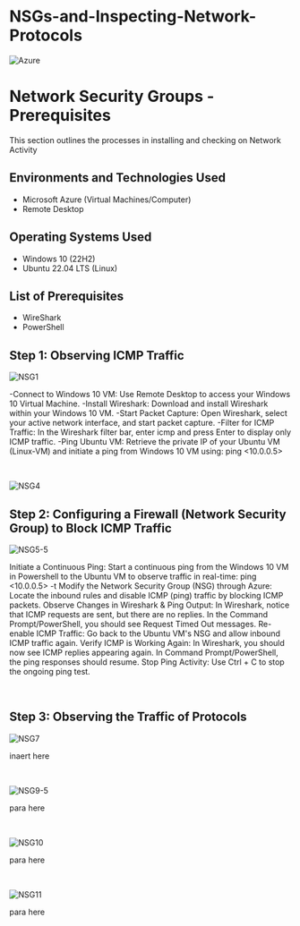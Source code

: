 # NSGs-and-Inspecting-Network-Protocols
<p align="center">

  ![Azure](https://github.com/user-attachments/assets/6f70d6b9-e903-427b-b200-efcf8e5bc098)

</p>

<h1>Network Security Groups - Prerequisites</h1>
This section outlines the processes in installing and checking on Network Activity <br />


<h2>Environments and Technologies Used</h2>

- Microsoft Azure (Virtual Machines/Computer)
- Remote Desktop

<h2>Operating Systems Used </h2>

- Windows 10</b> (22H2)
- Ubuntu 22.04 LTS</b> (Linux)

<h2>List of Prerequisites</h2>

- WireShark
- PowerShell


  
<h2>Step 1: Observing ICMP Traffic</h2>

<p>

![NSG1](https://github.com/user-attachments/assets/814fe247-3bc8-423e-b42c-7e927f8e62da)


</p>
<p>
-Connect to Windows 10 VM: Use Remote Desktop to access your Windows 10 Virtual Machine.
-Install Wireshark: Download and install Wireshark within your Windows 10 VM.
-Start Packet Capture: Open Wireshark, select your active network interface, and start packet capture.
-Filter for ICMP Traffic: In the Wireshark filter bar, enter icmp and press Enter to display only ICMP traffic.
-Ping Ubuntu VM: Retrieve the private IP of your Ubuntu VM (Linux-VM) and initiate a ping from Windows 10 VM using: ping <10.0.0.5>
  
</p>
<br />

<p>

![NSG4](https://github.com/user-attachments/assets/dbccb7d8-841a-4d26-b8c7-627703764ec5)

<h2>Step 2: Configuring a Firewall (Network Security Group) to Block ICMP Traffic</h2>

![NSG5-5](https://github.com/user-attachments/assets/ccd60c94-7686-46b4-9c20-bd4a9f0b6075)

</p>



<p>
Initiate a Continuous Ping: Start a continuous ping from the Windows 10 VM in Powershell to the Ubuntu VM to observe traffic in real-time:
ping <10.0.0.5> -t
Modify the Network Security Group (NSG) through Azure:
Locate the inbound rules and disable ICMP (ping) traffic by blocking ICMP packets.
Observe Changes in Wireshark & Ping Output:
In Wireshark, notice that ICMP requests are sent, but there are no replies.
In the Command Prompt/PowerShell, you should see Request Timed Out messages.
Re-enable ICMP Traffic:
Go back to the Ubuntu VM's NSG and allow inbound ICMP traffic again.
Verify ICMP is Working Again:
In Wireshark, you should now see ICMP replies appearing again.
In Command Prompt/PowerShell, the ping responses should resume.
Stop Ping Activity: Use Ctrl + C to stop the ongoing ping test.
</p>
<br />

<p>

<h2>Step 3: Observing the Traffic of Protocols</h2>

![NSG7](https://github.com/user-attachments/assets/e160d5ed-b661-42d7-8624-588926338106)



<p>
inaert here
</p>
<br />

<p>

![NSG9-5](https://github.com/user-attachments/assets/9ea85e41-c476-446f-b7cb-2205727982e4)


</p>
<p>
para here
</p>
<br />

<p>

![NSG10](https://github.com/user-attachments/assets/bf930805-75a3-4e5d-97b1-51fe58cbf391)

</p>
<p>
para here
</p>
<br />

![NSG11](https://github.com/user-attachments/assets/780fa656-d5d7-4f4e-b2c9-bdf1ddee85c4)

</p>
<p>
para here
</p>
<br />
